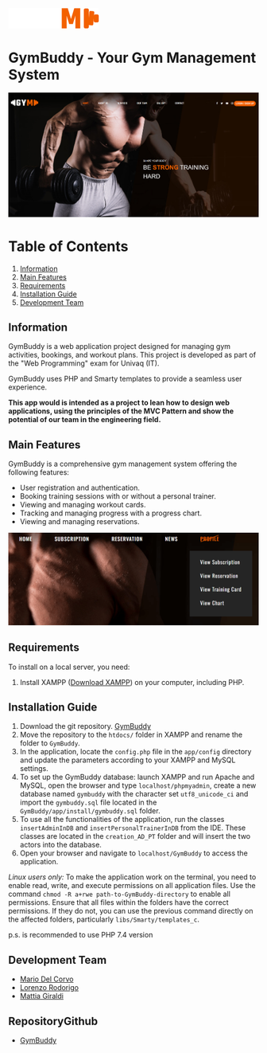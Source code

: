 ![GymBuddy Logo](libs/Smarty/img/logo.png)

# GymBuddy - Your Gym Management System

![GymBuddy Homepage](libs/Smarty/img/homePage.png)

# Table of Contents

1. [Information](#information)
2. [Main Features](#main-features)
3. [Requirements](#requirements)
4. [Installation Guide](#installation-guide)
5. [Development Team](#development-team)

## Information

GymBuddy is a web application project designed for managing gym activities, bookings, and workout plans. This project is developed as part of the "Web Programming" exam for Univaq (IT).

GymBuddy uses PHP and Smarty templates to provide a seamless user experience.

**This app would is intended as a project to lean how to design web applications, using the principles of the MVC Pattern and show the potential of our team in the engineering field.**

## Main Features

GymBuddy is a comprehensive gym management system offering the following features:

- User registration and authentication.
- Booking training sessions with or without a personal trainer.
- Viewing and managing workout cards.
- Tracking and managing progress with a progress chart.
- Viewing and managing reservations.


![GymBuddy Profile Page](libs/Smarty/img/menuSection.png)

## Requirements

To install on a local server, you need:

1. Install XAMPP ([Download XAMPP](https://www.apachefriends.org/it/download.html)) on your computer, including PHP.

## Installation Guide

1. Download the git repository. [GymBuddy](https://github.com/MarDLC/GymBuddy.git)
2. Move the repository to the `htdocs/` folder in XAMPP and rename the folder to `GymBuddy`.
3. In the application, locate the `config.php` file in the `app/config` directory and update the parameters according to your XAMPP and MySQL settings.
4. To set up the GymBuddy database: launch XAMPP and run Apache and MySQL, open the browser and type `localhost/phpmyadmin`, create a new database named `gymbuddy` with the character set `utf8_unicode_ci` and import the `gymbuddy.sql` file located in the `GymBuddy/app/install/gymbuddy.sql` folder.
5. To use all the functionalities of the application, run the classes `insertAdminInDB` and `insertPersonalTrainerInDB` from the IDE. These classes are located in the `creation_AD_PT` folder and will insert the two actors into the database.
6. Open your browser and navigate to `localhost/GymBuddy` to access the application.

_Linux users only:_ To make the application work on the terminal, you need to enable read, write, and execute permissions on all application files. Use the command `chmod -R a+rwe path-to-GymBuddy-directory` to enable all permissions. Ensure that all files within the folders have the correct permissions. If they do not, you can use the previous command directly on the affected folders, particularly `libs/Smarty/templates_c`.

p.s. is recommended to use  PHP 7.4 version

## Development Team

- [Mario Del Corvo](https://github.com/MarDLC)
- [Lorenzo Rodorigo](https://github.com/Darth-Enzo)
- [Mattia Giraldi](https://github.com/Cristofly)

## RepositoryGithub
- [GymBuddy](https://github.com/MarDLC/GymBuddy.git)